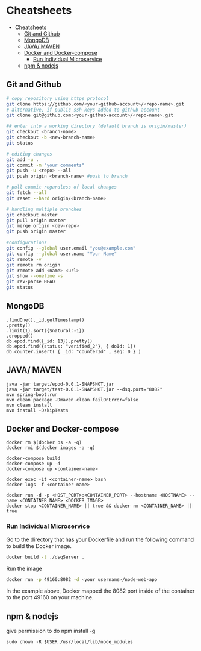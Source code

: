 # Cheatsheets

- [Cheatsheets](#cheatsheets)
  - [Git and Github](#git-and-github)
  - [MongoDB](#mongodb)
  - [JAVA/ MAVEN](#java-maven)
  - [Docker and Docker-compose](#docker-and-docker-compose)
    - [Run Individual Microservice](#run-individual-microservice)
  - [npm & nodejs](#npm--nodejs)

## Git and Github

```bash
# copy repository using https protocol
git clone https://github.com/<your-github-account>/<repo-name>.git
# alternative, if public ssh keys added to github account
git clone git@github.com:<your-github-account>/<repo-name>.git

## enter into a working directory (default branch is origin/master)
git checkout <branch-name>
git checkout -b <new-branch-name>
git status

# editing changes 
git add -u . 
git commit -m "your comments"
git push -u <repo> --all
git push origin <branch-name> #push to branch

# pull commit regardless of local changes
git fetch --all
git reset --hard origin/<branch-name>

# handling multiple branches
git checkout master
git pull origin master
git merge origin <dev-repo>
git push origin master

#configurations
git config --global user.email "you@example.com"
git config --global user.name "Your Name"
git remote -v
git remote rm origin
git remote add <name> <url> 
git show --oneline -s
git rev-parse HEAD
git status
```

## MongoDB

```
.findOne()._id.getTimestamp()
.pretty()
.limit(1).sort({$natural:-1})
.dropped()
db.epod.find({_id: 13}).pretty()
db.epod.find({status: "verified_2"}, { doId: 1})
db.counter.insert( { _id: "counterId" , seq: 0 } )    
```

## JAVA/ MAVEN
```
java -jar target/epod-0.0.1-SNAPSHOT.jar
java -jar target/test-0.0.1-SNAPSHOT.jar --dsq.port="8082"
mvn spring-boot:run
mvn clean package -Dmaven.clean.failOnError=false
mvn clean install
mvn install -DskipTests
```

## Docker and Docker-compose

```
docker rm $(docker ps -a -q)
docker rmi $(docker images -a -q)

docker-compose build
docker-compose up -d
docker-compose up <container-name>

docker exec -it <container-name> bash
docker logs -f <container-name>

docker run -d -p <HOST_PORT>:<CONTAINER_PORT> --hostname <HOSTNAME> --name <CONTAINER_NAME> <DOCKER_IMAGE>
docker stop <CONTAINER_NAME> || true && docker rm <CONTAINER_NAME> || true

```
 
### Run Individual Microservice

Go to the directory that has your Dockerfile and run the following command to build the Docker image. 
```bash
docker build -t ./dsqServer .
```

Run the image
```bash
docker run -p 49160:8082 -d <your username>/node-web-app
```
In the example above, Docker mapped the 8082 port inside of the container to the port 49160 on your machine.

## npm & nodejs

give permission to do npm install -g
```
sudo chown -R $USER /usr/local/lib/node_modules
```